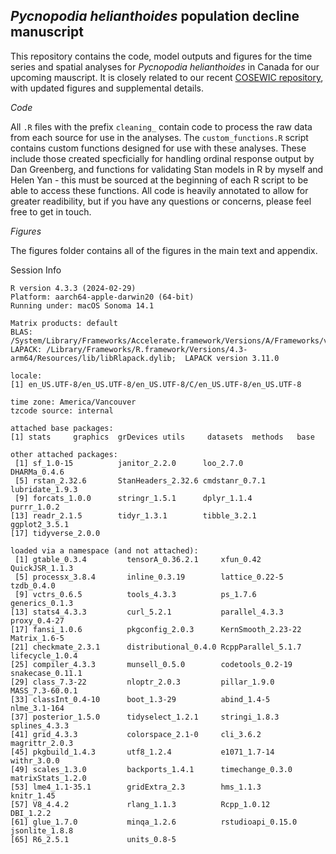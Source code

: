 ## *Pycnopodia helianthoides* population decline manuscript

This repository contains the code, model outputs and figures for the time series and spatial analyses for *Pycnopodia helianthoides* in Canada for our upcoming mauscript. It is closely related to our recent [COSEWIC repository](https://github.com/hannahvwatkins/pycno_population_analysis), with updated figures and supplemental details.

*Code*

All `.R` files with the prefix `cleaning_` contain code to process the raw data from each source for use in the analyses. The `custom_functions.R` script contains custom functions designed for use with these analyses. These include those created specficially for handling ordinal response output by Dan Greenberg, and functions for validating Stan models in R by myself and Helen Yan - this must be sourced at the beginning of each R script to be able to access these functions. All code is heavily annotated to allow for greater readibility, but if you have any questions or concerns, please feel free to get in touch.

*Figures*

The figures folder contains all of the figures in the main text and appendix.


Session Info
```
R version 4.3.3 (2024-02-29)
Platform: aarch64-apple-darwin20 (64-bit)
Running under: macOS Sonoma 14.1

Matrix products: default
BLAS:   /System/Library/Frameworks/Accelerate.framework/Versions/A/Frameworks/vecLib.framework/Versions/A/libBLAS.dylib 
LAPACK: /Library/Frameworks/R.framework/Versions/4.3-arm64/Resources/lib/libRlapack.dylib;  LAPACK version 3.11.0

locale:
[1] en_US.UTF-8/en_US.UTF-8/en_US.UTF-8/C/en_US.UTF-8/en_US.UTF-8

time zone: America/Vancouver
tzcode source: internal

attached base packages:
[1] stats     graphics  grDevices utils     datasets  methods   base     

other attached packages:
 [1] sf_1.0-15          janitor_2.2.0      loo_2.7.0          DHARMa_0.4.6      
 [5] rstan_2.32.6       StanHeaders_2.32.6 cmdstanr_0.7.1     lubridate_1.9.3   
 [9] forcats_1.0.0      stringr_1.5.1      dplyr_1.1.4        purrr_1.0.2       
[13] readr_2.1.5        tidyr_1.3.1        tibble_3.2.1       ggplot2_3.5.1     
[17] tidyverse_2.0.0   

loaded via a namespace (and not attached):
 [1] gtable_0.3.4         tensorA_0.36.2.1     xfun_0.42            QuickJSR_1.1.3      
 [5] processx_3.8.4       inline_0.3.19        lattice_0.22-5       tzdb_0.4.0          
 [9] vctrs_0.6.5          tools_4.3.3          ps_1.7.6             generics_0.1.3      
[13] stats4_4.3.3         curl_5.2.1           parallel_4.3.3       proxy_0.4-27        
[17] fansi_1.0.6          pkgconfig_2.0.3      KernSmooth_2.23-22   Matrix_1.6-5        
[21] checkmate_2.3.1      distributional_0.4.0 RcppParallel_5.1.7   lifecycle_1.0.4     
[25] compiler_4.3.3       munsell_0.5.0        codetools_0.2-19     snakecase_0.11.1    
[29] class_7.3-22         nloptr_2.0.3         pillar_1.9.0         MASS_7.3-60.0.1     
[33] classInt_0.4-10      boot_1.3-29          abind_1.4-5          nlme_3.1-164        
[37] posterior_1.5.0      tidyselect_1.2.1     stringi_1.8.3        splines_4.3.3       
[41] grid_4.3.3           colorspace_2.1-0     cli_3.6.2            magrittr_2.0.3      
[45] pkgbuild_1.4.3       utf8_1.2.4           e1071_1.7-14         withr_3.0.0         
[49] scales_1.3.0         backports_1.4.1      timechange_0.3.0     matrixStats_1.2.0   
[53] lme4_1.1-35.1        gridExtra_2.3        hms_1.1.3            knitr_1.45          
[57] V8_4.4.2             rlang_1.1.3          Rcpp_1.0.12          DBI_1.2.2           
[61] glue_1.7.0           minqa_1.2.6          rstudioapi_0.15.0    jsonlite_1.8.8      
[65] R6_2.5.1             units_0.8-5        
```

